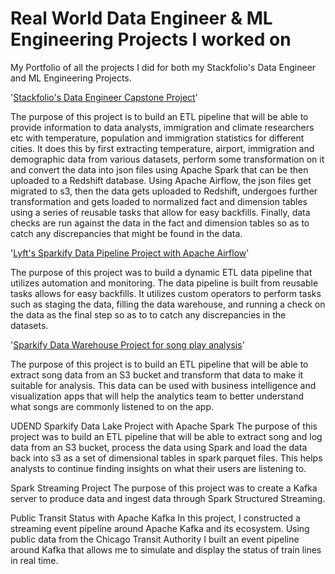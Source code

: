 # Real World Data Engineer & ML Engineering Projects I worked on
My Portfolio of all the projects I did for both my Stackfolio's Data Engineer and ML Engineering Projects.

'[Stackfolio's Data Engineer Capstone Project](https://github.com/17mihir/Stackfolio-s-Data-Engineering-Captsone-Project.git)'

The purpose of this project is to build an ETL pipeline that will be able to provide information to data analysts, immigration and climate researchers etc with temperature, population and immigration statistics for different cities. It does this by first extracting temperature, airport, immigration and demographic data from various datasets, perform some transformation on it and convert the data into json files using Apache Spark that can be then uploaded to a Redshift database. Using Apache Airflow, the json files get migrated to s3, then the data gets uploaded to Redshift, undergoes further transformation and gets loaded to normalized fact and dimension tables using a series of reusable tasks that allow for easy backfills. Finally, data checks are run against the data in the fact and dimension tables so as to catch any discrepancies that might be found in the data.

'[Lyft's Sparkify Data Pipeline Project with Apache Airflow](https://github.com/17mihir/Stackfolio-s-Sparkify-Data-Pipeline-Project-with-Apache-Airflow.git)'

The purpose of this project was to build a dynamic ETL data pipeline that utilizes automation and monitoring. The data pipeline is built from reusable tasks allows for easy backfills. It utilizes custom operators to perform tasks such as staging the data, filling the data warehouse, and running a check on the data as the final step so as to to catch any discrepancies in the datasets.

'[Sparkify Data Warehouse Project for song play analysis](https://github.com/17mihir/Sparkify-Data-Warehouse-Project-for-song-play-analysis.git)'

The purpose of this project is to build an ETL pipeline that will be able to extract song data from an S3 bucket and transform that data to make it suitable for analysis. This data can be used with business intelligence and visualization apps that will help the analytics team to better understand what songs are commonly listened to on the app.

UDEND Sparkify Data Lake Project with Apache Spark
The purpose of this project was to build an ETL pipeline that will be able to extract song and log data from an S3 bucket, process the data using Spark and load the data back into s3 as a set of dimensional tables in spark parquet files. This helps analysts to continue finding insights on what their users are listening to.

Spark Streaming Project
The purpose of this project was to create a Kafka server to produce data and ingest data through Spark Structured Streaming.

Public Transit Status with Apache Kafka
In this project, I constructed a streaming event pipeline around Apache Kafka and its ecosystem. Using public data from the Chicago Transit Authority I built an event pipeline around Kafka that allows me to simulate and display the status of train lines in real time.
